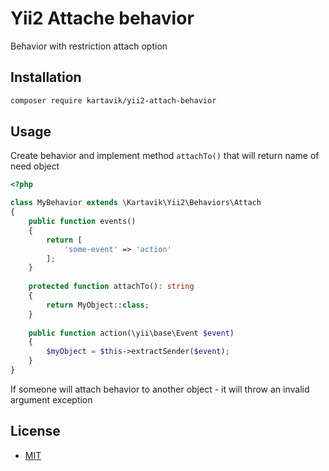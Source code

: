 # Yii2 Attache behavior

Behavior with restriction attach option

## Installation

```bash
composer require kartavik/yii2-attach-behavior
```

## Usage

Create behavior and implement method `attachTo()` that will return name of need object

```php
<?php

class MyBehavior extends \Kartavik\Yii2\Behaviors\Attach
{
    public function events()
    {
        return [
            'some-event' => 'action'
        ];
    }
    
    protected function attachTo(): string
    {
        return MyObject::class;
    }
    
    public function action(\yii\base\Event $event)
    {
        $myObject = $this->extractSender($event);
    }
}
```

If someone will attach behavior to another object - it will throw an invalid argument exception

## License
- [MIT](LICENSE)
